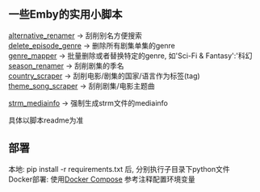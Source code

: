 ## 一些Emby的实用小脚本

[alternative_renamer](https://github.com/kuroyukihime0/emby-scripts/tree/master/alternative_renamer) -> 刮削别名方便搜索  
[delete_episode_genre](https://github.com/kuroyukihime0/emby-scripts/tree/master/delete_episode_genre) -> 删除所有剧集单集的genre  
[genre_mapper](https://github.com/kuroyukihime0/emby-scripts/tree/master/genre_mapper) -> 批量删除或者替换特定的genre, 如'Sci-Fi & Fantasy':'科幻  
[season_renamer](https://github.com/kuroyukihime0/emby-scripts/tree/master/season_renamer) -> 刮削剧集的季名    
[country_scraper](https://github.com/kuroyukihime0/emby-scripts/tree/master/country_scraper) -> 刮削电影/剧集的国家/语言作为标签(tag)  
[theme_song_scraper](https://github.com/kuroyukihime0/emby_scripts/tree/master/theme_song_scraper) -> 刮削剧集/电影主题曲 

[strm_mediainfo](https://github.com/kuroyukihime0/emby_scripts/tree/master/strm_mediainfo) -> 强制生成strm文件的mediainfo

具体以脚本readme为准  



## 部署
本地: pip install -r requirements.txt 后, 分别执行子目录下python文件  
Docker部署: 使用[Docker Compose](https://github.com/kuroyukihime0/emby-scripts/blob/master/compose.yml) 参考注释配置环境变量
